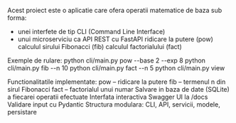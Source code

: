 Acest proiect este o aplicatie care ofera operatii matematice de baza sub forma:
- unei interfete de tip CLI (Command Line Interface)
- unui microserviciu ca API REST cu FastAPI
ridicare la putere (pow)
calculul sirului Fibonacci (fib)
calculul factorialului (fact)

Exemple de rulare: 
python cli/main.py pow --base 2 --exp 8
python cli/main.py fib --n 10
python cli/main.py fact --n 5
python cli/main.py view  

Functionalitatile implementate:
pow – ridicare la putere
fib – termenul n din sirul Fibonacci
fact – factorialul unui numar
Salvare in baza de date (SQLite) a fiecarei operatii efectuate
Interfata interactiva Swagger UI la /docs
Validare input cu Pydantic
Structura modulara: CLI, API, servicii, modele, persistare

